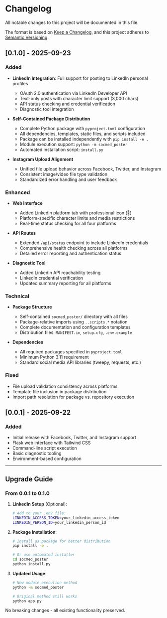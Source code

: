 # Changelog

All notable changes to this project will be documented in this file.

The format is based on [Keep a Changelog](https://keepachangelog.com/en/1.0.0/),
and this project adheres to [Semantic Versioning](https://semver.org/spec/v2.0.0.html).

## [0.1.0] - 2025-09-23

### Added

- **LinkedIn Integration**: Full support for posting to LinkedIn personal profiles

  - OAuth 2.0 authentication via LinkedIn Developer API
  - Text-only posts with character limit support (3,000 chars)
  - API status checking and credential verification
  - Diagnostic tool integration

- **Self-Contained Package Distribution**

  - Complete Python package with `pyproject.toml` configuration
  - All dependencies, templates, static files, and scripts included
  - Package can be installed independently with `pip install -e .`
  - Module execution support: `python -m socmed_poster`
  - Automated installation script: `install.py`

- **Instagram Upload Alignment**
  - Unified file upload behavior across Facebook, Twitter, and Instagram
  - Consistent image/video file type validation
  - Standardized error handling and user feedback

### Enhanced

- **Web Interface**

  - Added LinkedIn platform tab with professional icon (💼)
  - Platform-specific character limits and media restrictions
  - Real-time status checking for all four platforms

- **API Routes**

  - Extended `/api/status` endpoint to include LinkedIn credentials
  - Comprehensive health checking across all platforms
  - Detailed error reporting and authentication status

- **Diagnostic Tool**
  - Added LinkedIn API reachability testing
  - LinkedIn credential verification
  - Updated summary reporting for all platforms

### Technical

- **Package Structure**

  - Self-contained `socmed_poster/` directory with all files
  - Package-relative imports using `..scripts.*` notation
  - Complete documentation and configuration templates
  - Distribution files: `MANIFEST.in`, `setup.cfg`, `.env.example`

- **Dependencies**
  - All required packages specified in `pyproject.toml`
  - Minimum Python 3.11 requirement
  - Standard social media API libraries (tweepy, requests, etc.)

### Fixed

- File upload validation consistency across platforms
- Template file inclusion in package distribution
- Import path resolution for package vs. repository execution

## [0.0.1] - 2025-09-22

### Added

- Initial release with Facebook, Twitter, and Instagram support
- Flask web interface with Tailwind CSS
- Command-line script execution
- Basic diagnostic tooling
- Environment-based configuration

---

## Upgrade Guide

### From 0.0.1 to 0.1.0

1. **LinkedIn Setup** (Optional):

   ```bash
   # Add to your .env file:
   LINKEDIN_ACCESS_TOKEN=your_linkedin_access_token
   LINKEDIN_PERSON_ID=your_linkedin_person_id
   ```

2. **Package Installation**:

   ```bash
   # Install as package for better distribution
   pip install -e .

   # Or use automated installer
   cd socmed_poster
   python install.py
   ```

3. **Updated Usage**:

   ```bash
   # New module execution method
   python -m socmed_poster

   # Original method still works
   python app.py
   ```

No breaking changes - all existing functionality preserved.
